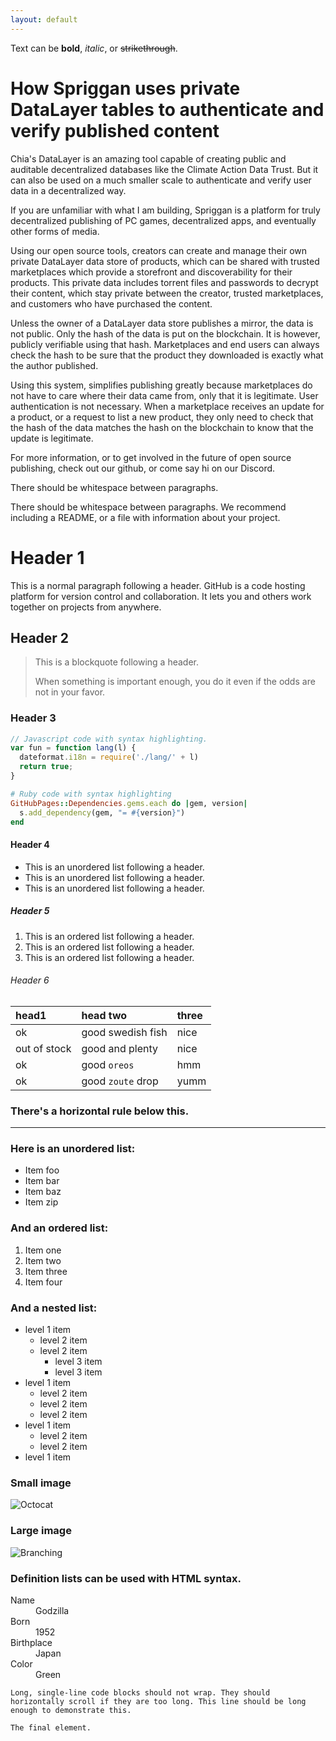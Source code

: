 ```yaml
---
layout: default
---
```


Text can be **bold**, _italic_, or ~~strikethrough~~.

# How Spriggan uses private DataLayer tables to authenticate and verify published content

Chia's DataLayer is an amazing tool capable of creating public and auditable decentralized databases like the Climate Action Data Trust. But it can also be used on a much smaller scale to authenticate and verify user data in a decentralized way.

If you are unfamiliar with what I am building, Spriggan is a platform for truly decentralized publishing of PC games, decentralized apps, and eventually other forms of media.

Using our open source tools, creators can create and manage their own private DataLayer data store of products, which can be shared with trusted marketplaces which provide a storefront and discoverability for their products. This private data includes torrent files and passwords to decrypt their content, which stay private between the creator, trusted marketplaces, and customers who have purchased the content.

Unless the owner of a DataLayer data store publishes a mirror, the data is not public. Only the hash of the data is put on the blockchain. It is however, publicly verifiable using that hash. Marketplaces and end users can always check the hash to be sure that the product they downloaded is exactly what the author published.

Using this system, simplifies publishing greatly because marketplaces do not have to care where their data came from, only that it is legitimate. User authentication is not necessary. When a marketplace receives an update for a product, or a request to list a new product, they only need to check that the hash of the data matches the hash on the blockchain to know that the update is legitimate.

For more information, or to get involved in the future of open source publishing, check out our github, or come say hi on our Discord.

There should be whitespace between paragraphs.

There should be whitespace between paragraphs. We recommend including a README, or a file with information about your project.

# Header 1

This is a normal paragraph following a header. GitHub is a code hosting platform for version control and collaboration. It lets you and others work together on projects from anywhere.

## Header 2

> This is a blockquote following a header.
>
> When something is important enough, you do it even if the odds are not in your favor.

### Header 3

```js
// Javascript code with syntax highlighting.
var fun = function lang(l) {
  dateformat.i18n = require('./lang/' + l)
  return true;
}
```

```ruby
# Ruby code with syntax highlighting
GitHubPages::Dependencies.gems.each do |gem, version|
  s.add_dependency(gem, "= #{version}")
end
```

#### Header 4

*   This is an unordered list following a header.
*   This is an unordered list following a header.
*   This is an unordered list following a header.

##### Header 5

1.  This is an ordered list following a header.
2.  This is an ordered list following a header.
3.  This is an ordered list following a header.

###### Header 6

| head1        | head two          | three |
|:-------------|:------------------|:------|
| ok           | good swedish fish | nice  |
| out of stock | good and plenty   | nice  |
| ok           | good `oreos`      | hmm   |
| ok           | good `zoute` drop | yumm  |

### There's a horizontal rule below this.

* * *

### Here is an unordered list:

*   Item foo
*   Item bar
*   Item baz
*   Item zip

### And an ordered list:

1.  Item one
1.  Item two
1.  Item three
1.  Item four

### And a nested list:

- level 1 item
  - level 2 item
  - level 2 item
    - level 3 item
    - level 3 item
- level 1 item
  - level 2 item
  - level 2 item
  - level 2 item
- level 1 item
  - level 2 item
  - level 2 item
- level 1 item

### Small image

![Octocat](https://github.githubassets.com/images/icons/emoji/octocat.png)

### Large image

![Branching](https://guides.github.com/activities/hello-world/branching.png)


### Definition lists can be used with HTML syntax.

<dl>
<dt>Name</dt>
<dd>Godzilla</dd>
<dt>Born</dt>
<dd>1952</dd>
<dt>Birthplace</dt>
<dd>Japan</dd>
<dt>Color</dt>
<dd>Green</dd>
</dl>

```
Long, single-line code blocks should not wrap. They should horizontally scroll if they are too long. This line should be long enough to demonstrate this.
```

```
The final element.
```
